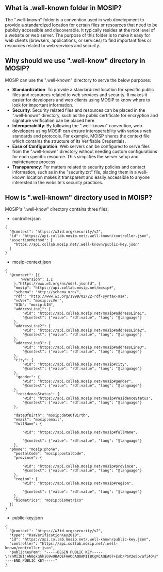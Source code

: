 ## What is .well-known folder in MOSIP?

The ".well-known" folder is a convention used in web development to provide a standardized location for certain files or resources that need to be publicly accessible and discoverable. It typically resides at the root level of a website or web server. The purpose of this folder is to make it easy for web clients (browsers, applications, or services) to find important files or resources related to web services and security.

## Why should we use ".well-know" directory in MOSIP?

MOSIP can use the ".well-known" directory to serve the below purposes:

* **Standardization**: To provide a standardized location for specific public files and resources related to web services and security. It makes it easier for developers and web clients using MOSIP to know where to look for important information.
* **Security**: Security related files and resources can be placed in the ".well-known" directory, such as the public certificate for encryption and signature verification can be placed here. 
* **Interoperability**: By following the ".well-known" convention, web developers using MOSIP can ensure interoperability with various web standards and protocols. For example, MOISP shares the context file which contains the structure of its Verifiable Credentials.
* **Ease of Configuration**: Web servers can be configured to serve files from the ".well-known" directory without needing custom configurations for each specific resource. This simplifies the server setup and maintenance process.
* **Transparency**: For matters related to security policies and contact information, such as in the "security.txt" file, placing them in a well-known location makes it transparent and easily accessible to anyone interested in the website's security practices.

## How is ".well-known" directory used in MOISP?

MOSIP's ".well-know" directory contains three files,
* controller.json
```
{
  "@context": "https://w3id.org/security/v2",
  "id": "https://api.collab.mosip.net/.well-known/controller.json",
  "assertionMethod": [
    "https://api.collab.mosip.net/.well-known/public-key.json"
  ]
}
```

* mosip-context.json
```
{
  "@context": [{
       "@version": 1.1
    },"https://www.w3.org/ns/odrl.jsonld", {
    "mosip": "https://api.collab.mosip.net/mosip#",
    "schema": "http://schema.org/",
    "rdf": "http://www.w3.org/1999/02/22-rdf-syntax-ns#",
    "vcVer": "mosip:vcVer",
    "UIN": "mosip:UIN",
    "addressLine1": {
        "@id": "https://api.collab.mosip.net/mosip#addressLine1",
        "@context": {"value": "rdf:value", "lang": "@language"}
    },
    "addressLine2": {
        "@id": "https://api.collab.mosip.net/mosip#addressLine2",
        "@context": {"value": "rdf:value", "lang": "@language"}
    },
    "addressLine3": {
        "@id": "https://api.collab.mosip.net/mosip#addressLine3",
        "@context": {"value": "rdf:value", "lang": "@language"}
    },
    "city": {
        "@id": "https://api.collab.mosip.net/mosip#city",
        "@context": {"value": "rdf:value", "lang": "@language"}
    },
     "gender": {
        "@id": "https://api.collab.mosip.net/mosip#gender",
        "@context": {"value": "rdf:value", "lang": "@language"}
    },
     "residenceStatus": {
        "@id": "https://api.collab.mosip.net/mosip#residenceStatus",
        "@context": {"value": "rdf:value", "lang": "@language"}
    },

    "dateOfBirth": "mosip:dateOfBirth",
    "email": "mosip:email",
    "fullName": {

        "@id": "https://api.collab.mosip.net/mosip#fullName",

        "@context": {"value": "rdf:value", "lang": "@language"}
    },
  "phone": "mosip:phone",
    "postalCode": "mosip:postalCode",
    "province": {

        "@id": "https://api.collab.mosip.net/mosip#province",
        "@context": {"value": "rdf:value", "lang": "@language"}
    },
    "region": {
        "@id": "https://api.collab.mosip.net/mosip#region",

        "@context": {"value": "rdf:value", "lang": "@language"}
    },
    "biometrics": "mosip:biometrics"
  }]
}
```

* public-key.json
```
{
  "@context": "https://w3id.org/security/v2",
  "type": "RsaVerificationKey2018",
  "id": "https://api.collab.mosip.net/.well-known/public-key.json",
  "controller": "https://api.collab.mosip.net/.well-known/controller.json",
  "publicKeyPem": "-----BEGIN PUBLIC KEY-----\r\nMIIBIjANBgkqhkiG9w0BAQEFAAOCAQ8AMIIBCgKCAQEA07+Esb/PSV2e5p/afi4O\r\n6ICRD699POqCWzt9obGBPHdmPTD3QYU3c/CnEPNHBzvQKWcaIWRmwTi8yGAwyUU9\r\n5ESU9/o78ACHrcFRIdluuiQuhDP4ojQLDpX/dPULPc/dt96b5t1uPhELnySq/EPr\r\n6hcqGuMyLl/yfKr/vQdaTqKmmrm8gTTnzsQ4jvpeucrDEBqm5LtSzYQb4PRMQe0u\r\nhrnZjbVmoUKCNpXXrKMfswqLhz2gInkN7+SJToCEcEj1f2tJYUsL0LufceEQQFy0\r\nKaq+Xu1Jx1OwnRP1HhS8aepLct8O1H3e0DrMCLgSZ89HiSpWQ+0DMKDMdROCm7uU\r\noQIDAQAB\r\n-----END PUBLIC KEY-----"
}
```

